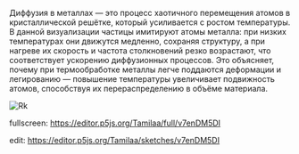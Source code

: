   Диффузия в металлах — это процесс хаотичного перемещения атомов в кристаллической решётке, который усиливается с ростом температуры. В данной визуализации частицы имитируют атомы металла: при низких температурах они движутся медленно, сохраняя структуру, а при нагреве их скорость и частота столкновений резко возрастают, что соответствует ускорению диффузионных процессов. Это объясняет, почему при термообработке металлы легче поддаются деформации и легированию — повышение температуры увеличивает подвижность атомов, способствуя их перераспределению в объёме материала.

![Rk](https://github.com/user-attachments/assets/7dd5c682-ba85-40d0-862c-307aaba53048)


fullscreen: https://editor.p5js.org/Tamilaa/full/v7enDM5DI

edit: https://editor.p5js.org/Tamilaa/sketches/v7enDM5DI
